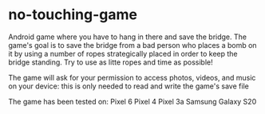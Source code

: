 # no-touching-game
Android game where you have to hang in there and save the bridge.
The game's goal is to save the bridge from a bad person who places a bomb on it by using a number of ropes strategically placed in order to keep the bridge standing.
Try to use as litte ropes and time as possible!

The game will ask for your permission to access photos, videos, and music on your device: this is only needed to read and write the game's save file

The game has been tested on: 
Pixel 6
Pixel 4
Pixel 3a 
Samsung Galaxy S20
